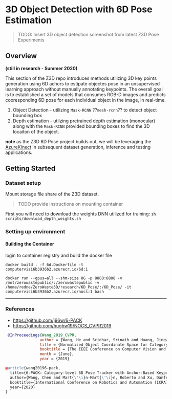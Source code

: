 # 3D Object Detection with 6D Pose Estimation

>TODO: Insert 3D object detection screenshot from latest Z3D Pose Experiments 

## Overview 
__(still in research -  Summer 2020)__

This section of the Z3D repo introduces methods utilizing 3D key points generation using 6D achors to estipate objectes pose in an unsupervised learning approach without manually annotating keypoints. The overall goal is to established a set of models that consumes RGB-D images and predicts cooresponding 6D pose for each individual object in the image, in real-time. 

1. Object Detection - utilizing `Mask-RCNN` ??`mesh-rcnn`?? to detect object bounding box 
2. Depth estimation - utilzing pretrained depth estimation (monocular) along with the `Mask-RCNN` provided bounding boxes to find the 3D locaiton of the object.


__note__ as the Z3D 6D Pose project builds out, we will be leveraging the [AzureKinect](https://azure.microsoft.com/en-us/services/kinect-dk/) in subsequent dataset generation, inference and testing applications. 

## Getting Started

### Dataset setup


Mount storage file share of the Z3D dataset. 

> TODO provide instructions on mounting container

First you will need to download the weights DNN utilized for training: `sh scripts/download_depth_weights.sh`



### Setting up environment

#### Building the Container

login to container registry and build the docker file

```  
docker build . -f 6d.Dockerfile -t computervisi6b3936b2.azurecr.io/6d:1

docker run --gpus=all --shm-size 8G -p 8888:8888 -v /mnt/zerowastepublic/:/zerowastepublic -v /home/redne/ZeroWaste3D/research/6D_Pose/:/6D_Pose/ -it computervisi6b3936b2.azurecr.io/nocs:1 bash
```

----
### References

* https://github.com/j96w/6-PACK
* https://github.com/hughw19/NOCS_CVPR2019


```BibTeX
 @InProceedings{Wang_2019_CVPR,
               author = {Wang, He and Sridhar, Srinath and Huang, Jingwei and Valentin, Julien and Song, Shuran and Guibas, Leonidas J.},
               title = {Normalized Object Coordinate Space for Category-Level 6D Object Pose and Size Estimation},
               booktitle = {The IEEE Conference on Computer Vision and Pattern Recognition (CVPR)},
               month = {June},
               year = {2019}

@article{wang20196-pack,
  title={6-PACK: Category-level 6D Pose Tracker with Anchor-Based Keypoints},
  author={Wang, Chen and Mart{\'\i}n-Mart{\'\i}n, Roberto and Xu, Danfei and Lv, Jun and Lu, Cewu and Fei-Fei, Li and Savarese, Silvio and Zhu, Yuke},
  booktitle={International Conference on Robotics and Automation (ICRA)},
  year={2020}
}


```